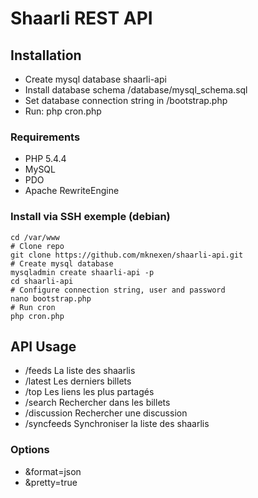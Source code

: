 Shaarli REST API
======

## Installation
* Create mysql database shaarli-api
* Install database schema /database/mysql_schema.sql
* Set database connection string in /bootstrap.php
* Run: php cron.php

### Requirements
* PHP 5.4.4
* MySQL
* PDO
* Apache RewriteEngine

### Install via SSH exemple (debian)
```
cd /var/www
# Clone repo
git clone https://github.com/mknexen/shaarli-api.git
# Create mysql database
mysqladmin create shaarli-api -p
cd shaarli-api
# Configure connection string, user and password
nano bootstrap.php
# Run cron
php cron.php
```

## API Usage
* /feeds La liste des shaarlis
* /latest Les derniers billets
* /top Les liens les plus partagés
* /search Rechercher dans les billets
* /discussion Rechercher une discussion
* /syncfeeds Synchroniser la liste des shaarlis

### Options
* &format=json
* &pretty=true
